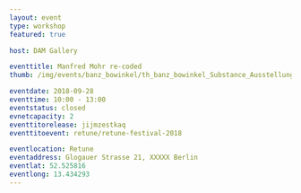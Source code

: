 ```yaml
---
layout: event
type: workshop
featured: true

host: DAM Gallery

eventtitle: Manfred Mohr re-coded
thumb: /img/events/banz_bowinkel/th_banz_bowinkel_Substance_Ausstellungsansicht_03.png

eventdate: 2018-09-28
eventtime: 10:00 - 13:00
eventstatus: closed
evnetcapacity: 2
eventtitorelease: jijmzestkaq
eventtitoevent: retune/retune-festival-2018

eventlocation: Retune
eventaddress: Glogauer Strasse 21, XXXXX Berlin
eventlat: 52.525816
eventlong: 13.434293
---
```

